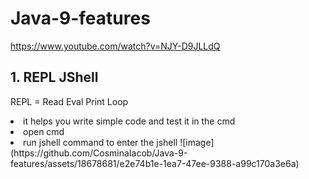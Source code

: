 # Java-9-features
https://www.youtube.com/watch?v=NJY-D9JLLdQ
## 1. REPL JShell
REPL = Read Eval Print Loop
<li> it helps you write simple code and test it in the cmd
<li> open cmd
<li> run jshell  command to enter the jshell 
![image](https://github.com/CosminaIacob/Java-9-features/assets/18678681/e2e74b1e-1ea7-47ee-9388-a99c170a3e6a)


